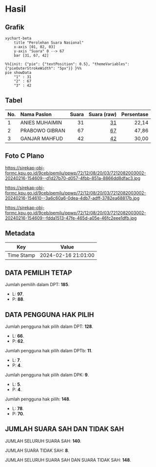 # Hasil

## Grafik

```mermaid
xychart-beta
    title "Perolehan Suara Nasional"
    x-axis [01, 02, 03]
    y-axis "Suara" 0 --> 67
    bar [31, 67, 42]
```

```mermaid
%%{init: {"pie": {"textPosition": 0.5}, "themeVariables": {"pieOuterStrokeWidth": "5px"}} }%%
pie showData
    "1" : 31
    "2" : 67
    "3" : 42
```

## Tabel

| No. | Nama Paslon    | Suara | Suara (raw) | Persentase |
|:--- |:-------------- | -----:| -----------:| ----------:|
| 1   | ANIES MUHAIMIN | 31    | [31][p-1]   | 22,14      |
| 2   | PRABOWO GIBRAN | 67    | [67][p-2]   | 47,86      |
| 3   | GANJAR MAHFUD  | 42    | [42][p-3]   | 30,00      |


[p-1]: https://github.com/gigit-pemilu/pemilu-2024/blob/main/pilpres/hitung-suara/sub/72-sulawesi-tengah/sub/12-morowali-utara/sub/08-bungku-utara/sub/2003-taronggo/sub/002-tps/sub/paslon-1.txt
[p-2]: https://github.com/gigit-pemilu/pemilu-2024/blob/main/pilpres/hitung-suara/sub/72-sulawesi-tengah/sub/12-morowali-utara/sub/08-bungku-utara/sub/2003-taronggo/sub/002-tps/sub/paslon-2.txt
[p-3]: https://github.com/gigit-pemilu/pemilu-2024/blob/main/pilpres/hitung-suara/sub/72-sulawesi-tengah/sub/12-morowali-utara/sub/08-bungku-utara/sub/2003-taronggo/sub/002-tps/sub/paslon-3.txt

## Foto C Plano

https://sirekap-obj-formc.kpu.go.id/9ceb/pemilu/ppwp/72/12/08/20/03/7212082003002-20240216-154609--d1d27b70-d057-4fbb-851a-8866dd8dfac3.jpg

https://sirekap-obj-formc.kpu.go.id/9ceb/pemilu/ppwp/72/12/08/20/03/7212082003002-20240216-154610--3a6c60a6-0dea-4db7-adff-3782ea68817b.jpg

https://sirekap-obj-formc.kpu.go.id/9ceb/pemilu/ppwp/72/12/08/20/03/7212082003002-20240216-154609--fdda1513-47fe-465d-a05e-46fc2eee1dfb.jpg


## Metadata

| Key        | Value               |
| ---------- | ------------------- |
| Time Stamp | 2024-02-16 21:01:00 |


## DATA PEMILIH TETAP

Jumlah pemilih dalam DPT: **185**.
 * L: **97**.
 * P: **88**.

## DATA PENGGUNA HAK PILIH

Jumlah pengguna hak pilih dalam DPT: **128**.
 * L: **66**.
 * P: **62**.

Jumlah pengguna hak pilih dalam DPTb: **11**.
 * L: **7**.
 * P: **4**.

Jumlah pengguna hak pilih dalam DPK: **9**.
 * L: **5**.
 * P: **4**.

Jumlah pengguna hak pilih: **148**.
 * L: **78**.
 * P: **70**.

## JUMLAH SUARA SAH DAN TIDAK SAH

JUMLAH SELURUH SUARA SAH: **140**.

JUMLAH SUARA TIDAK SAH: **8**.

JUMLAH SELURUH SUARA SAH DAN SUARA TIDAK SAH: **148**.


